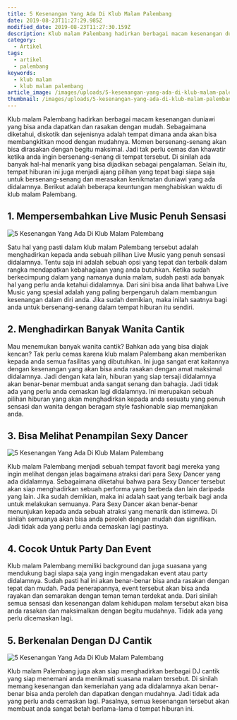 ```yaml
---
title: 5 Kesenangan Yang Ada Di Klub Malam Palembang
date: 2019-08-23T11:27:29.985Z
modified_date: 2019-08-23T11:27:30.159Z
description: Klub malam Palembang hadirkan berbagai macam kesenangan duniawi yang bisa anda dapatkan dan rasakan dengan mudah. 
category:
  - Artikel
tags:
  - artikel
  - palembang
keywords:
  - klub malam
  - klub malam palembang
article_image: /images/uploads/5-kesenangan-yang-ada-di-klub-malam-palembang-3.jpg
thumbnail: /images/uploads/5-kesenangan-yang-ada-di-klub-malam-palembang-3-003.jpg
---
```

Klub malam Palembang hadirkan berbagai macam kesenangan duniawi yang bisa anda dapatkan dan rasakan dengan mudah. Sebagaimana diketahui, diskotik dan sejenisnya adalah tempat dimana anda akan bisa membangkitkan mood dengan mudahnya. Momen bersenang-senang akan bisa dirasakan dengan begitu maksimal. Jadi tak perlu cemas dan khawatir ketika anda ingin bersenang-senang di tempat tersebut. Di sinilah ada banyak hal-hal menarik yang bisa dijadikan sebagai pengalaman. Selain itu, tempat hiburan ini juga menjadi ajang pilihan yang tepat bagi siapa saja untuk bersenang-senang dan merasakan kenikmatan duniawi yang ada didalamnya. Berikut adalah beberapa keuntungan menghabiskan waktu di klub malam Palembang.



## 1. Mempersembahkan Live Music Penuh Sensasi

![5 Kesenangan Yang Ada Di Klub Malam Palembang ](https://res.cloudinary.com/kodai/image/upload/v1566576310/dm/0/5-kesenangan-yang-ada-di-klub-malam-palembang-3.jpg)

Satu hal yang pasti dalam klub malam Palembang tersebut adalah menghadirkan kepada anda sebuah pilihan Live Music yang penuh sensasi didalamnya. Tentu saja ini adalah sebuah opsi yang tepat dan terbaik dalam rangka mendapatkan kebahagiaan yang anda butuhkan. Ketika sudah berkecimpung dalam yang namanya dunia malam, sudah pasti ada banyak hal yang perlu anda ketahui didalamnya. Dari sini bisa anda lihat bahwa Live Music yang spesial adalah yang paling berpengaruh dalam membangun kesenangan dalam diri anda. Jika sudah demikian, maka inilah saatnya bagi anda untuk bersenang-senang dalam tempat hiburan itu sendiri.



## 2. Menghadirkan Banyak Wanita Cantik

Mau menemukan banyak wanita cantik? Bahkan ada yang bisa diajak kencan? Tak perlu cemas karena klub malam Palembang akan memberikan kepada anda semua fasilitas yang dibutuhkan. Ini juga sangat erat kaitannya dengan kesenangan yang akan bisa anda rasakan dengan amat maksimal didalamnya. Jadi dengan kata lain, hiburan yang siap tersaji didalamnya akan benar-benar membuat anda sangat senang dan bahagia. Jadi tidak ada yang perlu anda cemaskan lagi didalamnya. Ini merupakan sebuah pilihan hiburan yang akan menghadirkan kepada anda sesuatu yang penuh sensasi dan wanita dengan beragam style fashionable siap memanjakan anda.



## 3. Bisa Melihat Penampilan Sexy Dancer

![5 Kesenangan Yang Ada Di Klub Malam Palembang ](https://res.cloudinary.com/kodai/image/upload/v1566576310/dm/0/5-kesenangan-yang-ada-di-klub-malam-palembang-2.jpg)

Klub malam Palembang menjadi sebuah tempat favorit bagi mereka yang ingin melihat dengan jelas bagaimana atraksi dari para Sexy Dancer yang ada didalamnya. Sebagaimana diketahui bahwa para Sexy Dancer tersebut akan siap menghadirkan sebuah performa yang berbeda dan lain daripada yang lain. Jika sudah demikian, maka ini adalah saat yang terbaik bagi anda untuk melakukan semuanya. Para Sexy Dancer akan benar-benar menunjukan kepada anda sebuah atraksi yang menarik dan istimewa. Di sinilah semuanya akan bisa anda peroleh dengan mudah dan signifikan. Jadi tidak ada yang perlu anda cemaskan lagi pastinya.



## 4. Cocok Untuk Party Dan Event

Klub malam Palembang memiliki background dan juga suasana yang mendukung bagi siapa saja yang ingin mengadakan event atau party didalamnya. Sudah pasti hal ini akan benar-benar bisa anda rasakan dengan tepat dan mudah. Pada penerapannya, event tersebut akan bisa anda rayakan dan semarakan dengan teman teman terdekat anda. Dari sinilah semua sensasi dan kesenangan dalam kehidupan malam tersebut akan bisa anda rasakan dan maksimalkan dengan begitu mudahnya. Tidak ada yang perlu dicemaskan lagi.



## 5. Berkenalan Dengan DJ Cantik

![5 Kesenangan Yang Ada Di Klub Malam Palembang ](https://res.cloudinary.com/kodai/image/upload/v1566576310/dm/0/5-kesenangan-yang-ada-di-klub-malam-palembang-1.jpg)

Klub malam Palembang juga akan siap menghadirkan berbagai DJ cantik yang siap menemani anda menikmati suasana malam tersebut. Di sinilah memang kesenangan dan kemeriahan yang ada didalamnya akan benar-benar bisa anda peroleh dan dapatkan dengan mudahnya. Jadi tidak ada yang perlu anda cemaskan lagi. Pasalnya, semua kesenangan tersebut akan membuat anda sangat betah berlama-lama d tempat hiburan ini.
